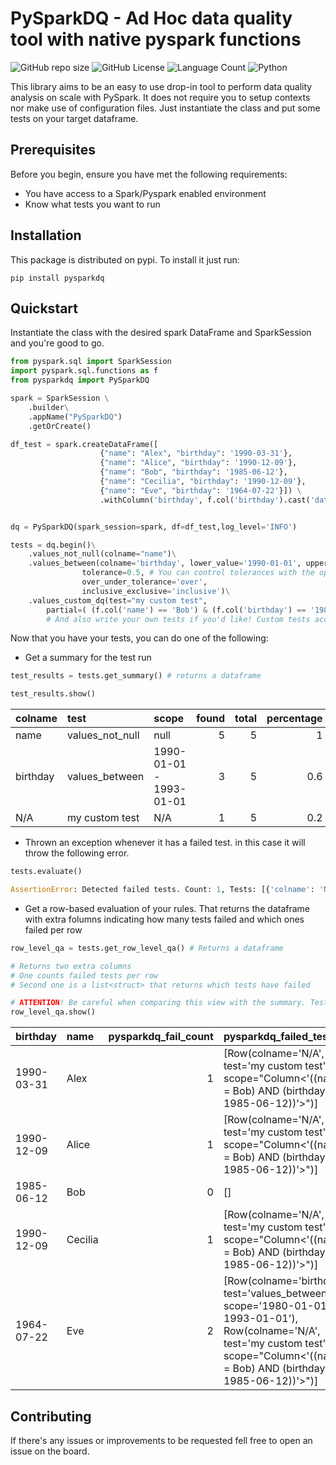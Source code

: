 # PySparkDQ - Ad Hoc data quality tool with native pyspark functions

<!--- These are examples. See https://shields.io for others or to customize this set of shields. You might want to include dependencies, project status and licence info here --->
![GitHub repo size](https://img.shields.io/github/repo-size/alexdemag/pysparkdq)
![GitHub License](https://img.shields.io/github/license/alexdemag/pysparkdq)
![Language Count](https://img.shields.io/github/languages/count/alexdemag/pysparkdq)
![Python](https://img.shields.io/badge/python-3.9-red.svg)

This library aims to be an easy to use drop-in tool to perform data quality analysis on scale with PySpark. It does not require you to setup contexts nor make use of configuration files. Just instantiate the class and put some tests on your target dataframe.

## Prerequisites

Before you begin, ensure you have met the following requirements:
<!--- These are just example requirements. Add, duplicate or remove as required --->
* You have access to a Spark/Pyspark enabled environment
* Know what tests you want to run

## Installation

This package is distributed on pypi. To install it just run:


```
pip install pysparkdq
```

## Quickstart

Instantiate the class with the desired spark DataFrame and SparkSession and you're good to go.
```python
from pyspark.sql import SparkSession
import pyspark.sql.functions as f
from pysparkdq import PySparkDQ

spark = SparkSession \
    .builder\
    .appName("PySparkDQ")
    .getOrCreate()

df_test = spark.createDataFrame([
                    {"name": "Alex", "birthday": '1990-03-31'},
                    {"name": "Alice", "birthday": '1990-12-09'},
                    {"name": "Bob", "birthday": '1985-06-12'},
                    {"name": "Cecilia", "birthday": '1990-12-09'},
                    {"name": "Eve", "birthday": '1964-07-22'}]) \
                    .withColumn('birthday', f.col('birthday').cast('date'))


dq = PySparkDQ(spark_session=spark, df=df_test,log_level='INFO')

tests = dq.begin()\
    .values_not_null(colname="name")\
    .values_between(colname='birthday', lower_value='1990-01-01', upper_value='1993-01-01', 
                tolerance=0.5, # You can control tolerances with the optional parameters
                over_under_tolerance='over', 
                inclusive_exclusive='inclusive')\
    .values_custom_dq(test="my custom test", 
        partial=( (f.col('name') == 'Bob') & (f.col('birthday') == '1985-06-12') ))
        # And also write your own tests if you'd like! Custom tests accept a column expression that returns a boolean column.

```
Now that you have your tests, you can do one of the following:

* Get a summary for the test run

```python
test_results = tests.get_summary() # returns a dataframe

test_results.show()
```

| colname   | test            | scope                   |   found |   total |   percentage |   tolerance | over_under_tolerance   | inclusive_exclusive   | pass   |
|:----------|:----------------|:------------------------|--------:|--------:|-------------:|------------:|:-----------------------|:----------------------|:-------|
| name      | values_not_null | null                    |       5 |       5 |          1   |         1   | over                   | inclusive             | True   |
| birthday  | values_between  | 1990-01-01 - 1993-01-01 |       3 |       5 |          0.6 |         0.5 | over                   | inclusive             | True   |
| N/A       | my custom test  | N/A                     |       1 |       5 |          0.2 |         1   | over                   | inclusive             | False  |


* Thrown an exception whenever it has a failed test. in this case it will throw the following error.

```python
tests.evaluate()

AssertionError: Detected failed tests. Count: 1, Tests: [{'colname': 'N/A', 'test': 'my custom test', 'scope': 'N/A'}]
```

* Get a row-based evaluation of your rules. That returns the dataframe with extra folumns indicating how many tests failed and which ones failed per row

```python
row_level_qa = tests.get_row_level_qa() # Returns a dataframe

# Returns two extra columns
# One counts failed tests per row
# Second one is a list<struct> that returns which tests have failed

# ATTENTION! Be careful when comparing this view with the summary. Tests can fail at row level and pass at summary level due to defined tolerances!
row_level_qa.show()

```

| birthday   | name    |   pysparkdq_fail_count | pysparkdq_failed_tests                                                                                                                                                                     |
|:-----------|:--------|-----------------------:|:-------------------------------------------------------------------------------------------------------------------------------------------------------------------------------------------|
| 1990-03-31 | Alex    |                      1 | [Row(colname='N/A', test='my custom test', scope="Column<'((name = Bob) AND (birthday = 1985-06-12))'>")]                                                                                  |
| 1990-12-09 | Alice   |                      1 | [Row(colname='N/A', test='my custom test', scope="Column<'((name = Bob) AND (birthday = 1985-06-12))'>")]                                                                                  |
| 1985-06-12 | Bob     |                      0 | []                                                                                                                                                                                         |
| 1990-12-09 | Cecilia |                      1 | [Row(colname='N/A', test='my custom test', scope="Column<'((name = Bob) AND (birthday = 1985-06-12))'>")]                                                                                  |
| 1964-07-22 | Eve     |                      2 | [Row(colname='birthday', test='values_between', scope='1980-01-01 - 1993-01-01'), Row(colname='N/A', test='my custom test', scope="Column<'((name = Bob) AND (birthday = 1985-06-12))'>")] |


## Contributing
If there's any issues or improvements to be requested fell free to open an issue on the board.